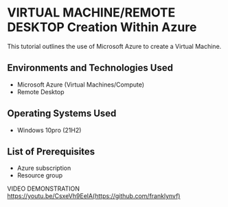 <h1>VIRTUAL MACHINE/REMOTE DESKTOP Creation Within Azure</h1> 

This tutorial outlines the use of Microsoft Azure to create a Virtual Machine.

 <h2>Environments and Technologies Used</h2>

- Microsoft Azure (Virtual Machines/Compute)
- Remote Desktop
  
<h2>Operating Systems Used </h2>

- Windows 10pro</b> (21H2)

<h2>List of Prerequisites</h2>

- Azure subscription
- Resource group

 
VIDEO DEMONSTRATION 
https://youtu.be/CsxeVh9EelA(https://github.com/franklynvf)
  
